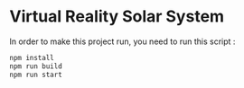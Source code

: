 # Virtual Reality Solar System

In order to make this project run, you need to run this script :
``` bash
npm install
npm run build
npm run start
```
